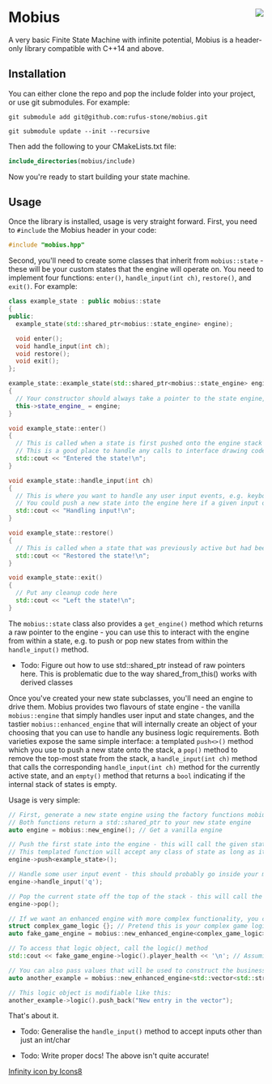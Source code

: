 # Mobius <img align="right" src="https://img.icons8.com/dotty/80/000000/infinity.png">
A very basic Finite State Machine with infinite potential, Mobius is a header-only library compatible with C++14 and above.

## Installation

You can either clone the repo and pop the include folder into your project, or use git submodules. For example:

```shell
git submodule add git@github.com:rufus-stone/mobius.git

git submodule update --init --recursive
```

Then add the following to your CMakeLists.txt file:

```cmake
include_directories(mobius/include)
```

Now you're ready to start building your state machine.

## Usage

Once the library is installed, usage is very straight forward. First, you need to `#include` the Mobius header in your code:

```cpp
#include "mobius.hpp"
```

Second, you'll need to create some classes that inherit from `mobius::state` - these will be your custom states that the engine will operate on. You need to implement four functions: `enter()`, `handle_input(int ch)`, `restore()`, and `exit()`. For example:

```cpp
class example_state : public mobius::state
{
public:
  example_state(std::shared_ptr<mobius::state_engine> engine);

  void enter();
  void handle_input(int ch);
  void restore();
  void exit();
};

example_state::example_state(std::shared_ptr<mobius::state_engine> engine)
{
  // Your constructor should always take a pointer to the state engine, in order to allow this state to push/pop other states to/from the engine
  this->state_engine_ = engine;
}

void example_state::enter()
{
  // This is called when a state is first pushed onto the engine stack
  // This is a good place to handle any calls to interface drawing code, etc.
  std::cout << "Entered the state!\n";
}

void example_state::handle_input(int ch)
{
  // This is where you want to handle any user input events, e.g. keyboard presses
  // You could push a new state into the engine here if a given input occurs, or pop the current state off the stack
  std::cout << "Handling input!\n";
}

void example_state::restore()
{
  // This is called when a state that was previously active but had been made inactive is brought back to the fore
  std::cout << "Restored the state!\n";
}

void example_state::exit()
{
  // Put any cleanup code here
  std::cout << "Left the state!\n";
}
```

The `mobius::state` class also provides a `get_engine()` method which returns a raw pointer to the engine - you can use this to interact with the engine from within a state, e.g. to push or pop new states from within the `handle_input()` method.

- Todo: Figure out how to use std::shared_ptr instead of raw pointers here. This is problematic due to the way shared_from_this() works with derived classes

Once you've created your new state subclasses, you'll need an engine to drive them. Mobius provides two flavours of state engine - the vanilla `mobius::engine` that simply handles user input and state changes, and the tastier `mobius::enhanced_engine` that will internally create an object of your choosing that you can use to handle any business logic requirements. Both varieties expose the same simple interface: a templated `push<>()` method which you use to push a new state onto the stack, a `pop()` method to remove the top-most state from the stack, a `handle_input(int ch)` method that calls the corresponding `handle_input(int ch)` method for the currently active state, and an `empty()` method that returns a `bool` indicating if the internal stack of states is empty.

Usage is very simple:


```cpp
// First, generate a new state engine using the factory functions mobius::new_engine() for a vanilla state engine, or mobius::new_enhanced_engine<>() for a tastier state engine.
// Both functions return a std::shared_ptr to your new state engine
auto engine = mobius::new_engine(); // Get a vanilla engine

// Push the first state into the engine - this will call the given stat's enter() method, and this will become the active state
// This templated function will accept any class of state as long as it is derived from the mobius::state base class
engine->push<example_state>();

// Handle some user input event - this should probably go inside your main event loop
engine->handle_input('q');

// Pop the current state off the top of the stack - this will call the state's exit() method
engine->pop();

// If we want an enhanced engine with more complex functionality, you can call mobius::new_enhanced_engine<>() instead
struct complex_game_logic {}; // Pretend this is your complex game logic
auto fake_game_engine = mobius::new_enhanced_engine<complex_game_logic>();

// To access that logic object, call the logic() method
std::cout << fake_game_engine->logic().player_health << '\n'; // Assuming the complex_game_logic object has a member called player_health, this is how you could access it

// You can also pass values that will be used to construct the business logic object
auto another_example = mobius::new_enhanced_engine<std::vector<std::string>>("One", "Two"); // This creates a new std::vector<std::string> populated with the values provided.

// This logic object is modifiable like this:
another_example->logic().push_back("New entry in the vector");

```

That's about it.

- Todo: Generalise the `handle_input()` method to accept inputs other than just an int/char

- Todo: Write proper docs! The above isn't quite accurate!




<a href="https://icons8.com/icon/78039/infinity">Infinity icon by Icons8</a>
